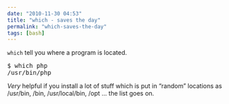 ```yaml
---
date: "2010-11-30 04:53"
title: "which - saves the day"
permalink: "which-saves-the-day"
tags: [bash]
---
```


<code>which</code> tell you where a program is located.
<div class="CodeRay">
<div class="code">
<pre>$ which php
/usr/bin/php</pre>
</div>
</div>
<em>Very</em> helpful if you install a lot of stuff which is put in “random” locations as /usr/bin, /bin, /usr/local/bin, /opt … the list goes on.
